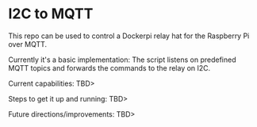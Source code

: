 # I2C to MQTT

This repo can be used to control a Dockerpi relay hat for the Raspberry Pi over MQTT.

Currently it's a basic implementation:
The script listens on predefined MQTT topics and forwards the commands to the relay on I2C.

Current capabilities:
  TBD>
    
Steps to get it up and running:
  TBD>
  
Future directions/improvements:
  TBD>
